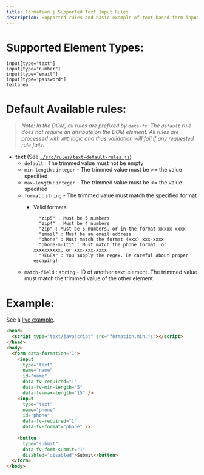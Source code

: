 ```yaml
---
title: Formation | Supported Text Input Rules
description: Supported rules and basic example of text-based form inputs for Formation form validation library
---
```


# Supported Element Types:

    input[type="text"]
    input[type="number"]
    input[type="email"]
    input[type="password"]
    textarea

# Default Available rules:

>_Note: In the DOM, all rules are prefixed by `data-fv`. The `default` rule does not require an attribute
>on the DOM element. All rules are processed with `AND` logic and thus validation will fail if any 
>requested rule fails._

- **text** (See [`./src/rules/text-default-rules.js`](https://github.com/ozzyogkush/formation/blob/master/src/rules/text-default-rules.js))
  - `default` : The trimmed value must not be empty
  - `min-length` : `integer` - The trimmed value must be >= the value specified
  - `max-length` : `integer` - The trimmed value must be <= the value specified
  - `format` : `string` - The trimmed value must match the specified format
    - Valid formats:

            "zip5" : Must be 5 numbers
            "zip4" : Must be 4 numbers
            "zip" : Must be 5 numbers, or in the format xxxxx-xxxx  
            "email" : Must be an email address
            "phone" : Must match the format (xxx) xxx-xxxx
            "phone-multi" : Must match the phone format, or xxxxxxxxxx, or xxx-xxx-xxxx
            "REGEX" : You supply the regex. Be careful about proper escaping!

  - `match-field` : `string` - ID of another `text` element. The trimmed value must match the trimmed value of the other element

# Example:

See a [live example](../examples/text-inputs). 

```html
<head>
  <script type="text/javascript" src="formation.min.js"></script>
</head>
<body>
  <form data-formation="1">
    <input 
      type="text" 
      name="name" 
      id="name" 
      data-fv-required="1" 
      data-fv-min-length="5"
      data-fv-max-length="15" />
    <input 
      type="text" 
      name="phone" 
      id="phone" 
      data-fv-required="1" 
      data-fv-format="phone" />
    
    <button 
      type="submit" 
      data-fv-form-submit="1" 
      disabled="disabled">Submit</button>
  </form>
</body>
```
